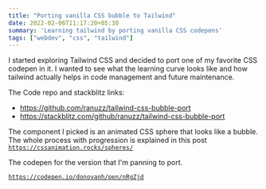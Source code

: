 ```yaml
---
title: "Porting vanilla CSS bubble to Tailwind"
date: 2022-02-06T11:17:20+05:30
summary: 'Learning tailwind by porting vanilla CSS codepens'
tags: ["webdev", "css", "tailwind"]
---
```


I started exploring Tailwind CSS and decided to port one of my favorite CSS codepen in it. I wanted to see what the learning curve looks like and how tailwind actually helps in code management and future maintenance.

The Code repo and stackblitz links:
* https://github.com/ranuzz/tailwind-css-bubble-port
* https://stackblitz.com/github/ranuzz/tailwind-css-bubble-port

The component I picked is an animated CSS sphere that looks like a bubble. The whole process with progression is explained in this post [`https://cssanimation.rocks/spheres/`](https://cssanimation.rocks/spheres/)

The codepen for the version that I'm panning to port.

[`https://codepen.io/donovanh/pen/nRgZjd`](https://codepen.io/donovanh/pen/nRgZjd)
